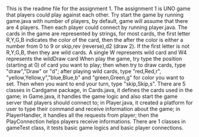 This is the readme file for the assignment 1.
The assignment 1 is UNO game that players could play against each other. Try start the game by running game.java with number of players, by default, game will assume that there are 4 players. Then each player could connect by running player.java.
The cards in the game are represented by strings, for most cards, the first letter R,Y,G,B indicates the color of the card, then the after the color is either a number from 0 to 9 or skip,rev (reverse),d2 (draw 2). If the first letter is not R,Y,G,B, then they are wild cards. A single W represents wild card and W4 represents the wildDraw card
When play the game, try type the position (starting at 0) of card you want to play; then when try to draw cards, type "draw","Draw" or "d"; after playing wild cards, type "red,Red,r", "yellow,Yellow,y","blue,Blue,b" and "green,Green,g" for color you want to set. Then when you want to end your turn, type "skip,Skip,s".
There are 5 classes in Cardgame package, in Cards.java, it defines the cards used in the game; in Game.java, it handles the game logic and also start the game server that players should connect to; in Player.java, it created a platform for user to type their command and receive information about the game; in PlayerHandler, it handles all the requests from player; then the PlayConnection helps players receive informations.
There are 1 classes in gameTest class, it tests basic game logics and basic player connections.

